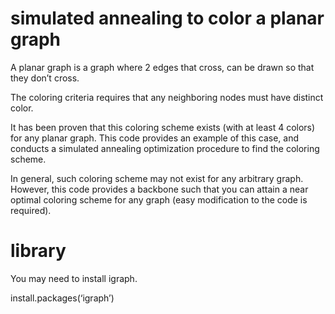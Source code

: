 # simulated annealing to color a planar graph

A planar graph is a graph where 2 edges that cross, can be drawn so that they don’t cross.

The coloring criteria requires that any neighboring nodes must have distinct color. 

It has been proven that this coloring scheme exists (with at least 4 colors) for any planar graph. This code provides an example of this case, and conducts a simulated annealing optimization procedure to find the coloring scheme. 

In general, such coloring scheme may not exist for any arbitrary graph. However, this code provides a backbone such that you can attain a near optimal coloring scheme for any graph (easy modification to the code is required).  

# library

You may need to install igraph. 

install.packages(‘igraph’)
